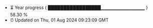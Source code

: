 - ⏳ Year progress { █████████████████▁▁▁▁▁▁▁▁▁▁▁▁▁ } 58.30 %
- ⏰ Updated on Thu, 01 Aug 2024 09:23:09 GMT

